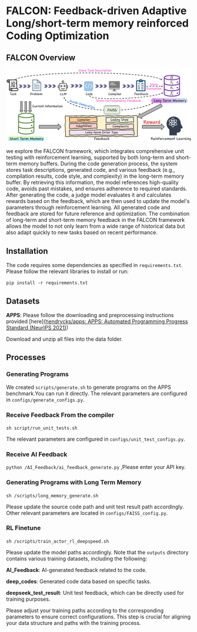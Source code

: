 # FALCON: Feedback-driven Adaptive Long/short-term memory reinforced Coding Optimization

## FALCON Overview
![overview](https://github.com/liturte/FALCON/blob/main/Data/overview%20(1).jpg)

we explore the FALCON framework, which integrates comprehensive unit testing with reinforcement learning, supported by both long-term and short-term memory buffers. During the code generation process, the system stores task descriptions, generated code, and various feedback (e.g., compilation results, code style, and complexity) in the long-term memory buffer. By retrieving this information, the model references high-quality code, avoids past mistakes, and ensures adherence to required standards. After generating the code, a judge model evaluates it and calculates rewards based on the feedback, which are then used to update the model's parameters through reinforcement learning. All generated code and feedback are stored for future reference and optimization. The combination of long-term and short-term memory feedback in the FALCON framework allows the model to not only learn from a wide range of historical data but also adapt quickly to new tasks based on recent performance.

## Installation

The code requires some dependencies as specified in `requirements.txt`. Please follow the relevant libraries to install or run:

```
pip install -r requirements.txt
```

## Datasets

**APPS**: Please follow the downloading and preprocessing instructions provided [here]([hendrycks/apps: APPS: Automated Programming Progress Standard (NeurIPS 2021)](https://github.com/hendrycks/apps))

Download and unzip all files into the data folder.

## Processes

### Generating Programs

We created `scripts/generate.sh` to generate programs on the APPS benchmark.You can run it directly. The relevant parameters are configured in `configs/generate_configs.py`.

### Receive Feedback From the compiler

 `sh script/run_unit_tests.sh`

The relevant parameters are configured in `configs/unit_test_configs.py`.

### Receive AI Feedback

 `python /AI_Feedback/ai_feedback_generate.py` ,Please enter your API key.

### Generating Programs with Long Term Memory

 `sh /scripts/long_memory_generate.sh`

Please update the source code path and unit test result path accordingly. Other relevant parameters are located in `configs/FAISS_config.py`.

### RL Finetune

  `sh /scripts/train_actor_rl_deepspeed.sh` 

Please update the model paths accordingly. Note that the `outputs` directory contains various training datasets, including the following:

**AI_Feedback**: AI-generated feedback related to the code.

**deep_codes**: Generated code data based on specific tasks.

**deepseek_test_result**: Unit test feedback, which can be directly used for training purposes.

Please adjust your training paths according to the corresponding parameters to ensure correct configurations. This step is crucial for aligning your data structure and paths with the training process.


